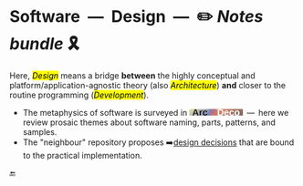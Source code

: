 # Software &nbsp;&mdash;&nbsp; Design &nbsp;&mdash;&nbsp; ✏️ _Notes bundle_ 🎗️

Here, <mark>_Design_</mark> means a bridge **between** the highly conceptual and platform/application-agnostic theory (also <mark>*Architecture*</mark>) **and** closer to the routine programming (<mark>*Development*</mark>).

+ The metaphysics of software is surveyed in [![Arc Deco](../../_rsc/_img/ArcDeco/ArcDeco-bar-12px.jpg)](../ArcDeco/README.md) &thinsp;&mdash;&thinsp; here we review prosaic themes about software naming, parts, patterns, and samples.
+ The "neighbour" repository proposes ➡️[design decisions](https://github.com/bytesbauhaus/use-dev/tree/main/README+/decisions) that are bound to the practical implementation.

🔚

